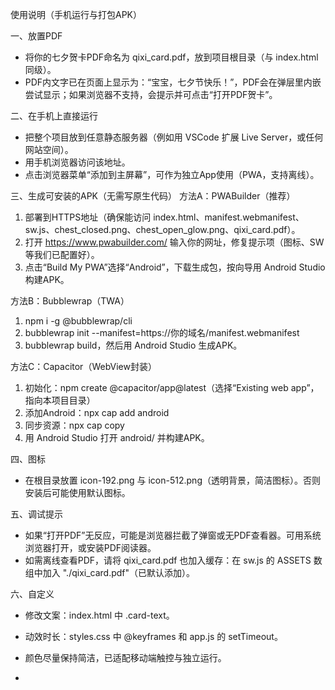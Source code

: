 使用说明（手机运行与打包APK）

一、放置PDF
- 将你的七夕贺卡PDF命名为 qixi_card.pdf，放到项目根目录（与 index.html 同级）。
- PDF内文字已在页面上显示为：“宝宝，七夕节快乐！”，PDF会在弹层里内嵌尝试显示；如果浏览器不支持，会提示并可点击“打开PDF贺卡”。

二、在手机上直接运行
- 把整个项目放到任意静态服务器（例如用 VSCode 扩展 Live Server，或任何网站空间）。
- 用手机浏览器访问该地址。
- 点击浏览器菜单“添加到主屏幕”，可作为独立App使用（PWA，支持离线）。

三、生成可安装的APK（无需写原生代码）
方法A：PWABuilder（推荐）
1) 部署到HTTPS地址（确保能访问 index.html、manifest.webmanifest、sw.js、chest_closed.png、chest_open_glow.png、qixi_card.pdf）。
2) 打开 https://www.pwabuilder.com/ 输入你的网址，修复提示项（图标、SW等我们已配置好）。
3) 点击“Build My PWA”选择“Android”，下载生成包，按向导用 Android Studio 构建APK。

方法B：Bubblewrap（TWA）
1) npm i -g @bubblewrap/cli
2) bubblewrap init --manifest=https://你的域名/manifest.webmanifest
3) bubblewrap build，然后用 Android Studio 生成APK。

方法C：Capacitor（WebView封装）
1) 初始化：npm create @capacitor/app@latest（选择“Existing web app”，指向本项目目录）
2) 添加Android：npx cap add android
3) 同步资源：npx cap copy
4) 用 Android Studio 打开 android/ 并构建APK。

四、图标
- 在根目录放置 icon-192.png 与 icon-512.png（透明背景，简洁图标）。否则安装后可能使用默认图标。

五、调试提示
- 如果“打开PDF”无反应，可能是浏览器拦截了弹窗或无PDF查看器。可用系统浏览器打开，或安装PDF阅读器。
- 如需离线查看PDF，请将 qixi_card.pdf 也加入缓存：在 sw.js 的 ASSETS 数组中加入 "./qixi_card.pdf"（已默认添加）。

六、自定义
- 修改文案：index.html 中 .card-text。
- 动效时长：styles.css 中 @keyframes 和 app.js 的 setTimeout。
- 颜色尽量保持简洁，已适配移动端触控与独立运行。

- 
